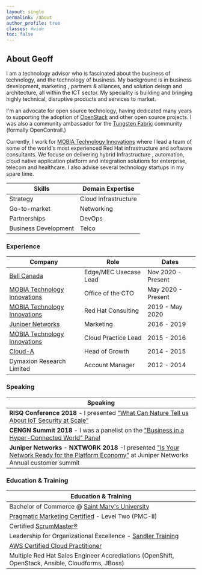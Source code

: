 ```yaml
---
layout: single
permalink: /about
author_profile: true
classes: #wide
toc: false
---
```

## About Geoff

 I am a technology advisor who is fascinated about the business of
technology, and the technology of business. My background is in business development, marketing
, partners & alliances, and solution deisgn and architecture, all within the ICT sector. My speciality is building and bringing highly technical, disruptive products and services to market.

I'm an advocate for open source technology, having dedicated many years to
supporting the adoption of [OpenStack](https://www.openstack.org/) and other
open source projects. I was also a community ambassador for
the [Tungsten Fabric](https://tungsten.io/) community (formally OpenContrail.)

Currently, I work for [MOBIA Technology Innovations](https://www.mobia.io) where I lead a team of some of the world's most experienced Red Hat infrastructure and software consultants. We focuse on delivering hybrid Infrastructure , automation, cloud native application platform and integration solutions for enterprise, telecom and healthcare. I also 
advise several technology startups in my spare time.

| Skills                | Domain Expertise            |
|-----------------------|-----------------------------|
| Strategy              | Cloud Infrastructure        |
| Go-to-market          | Networking                  |
| Partnerships          | DevOps                      |
| Business Development  | Telco         |

### Experience

| Company                      	| Role                	| Dates          	|
|------------------------------	|---------------------	|----------------	|
| [Bell Canada](https://www.bell.ca)             	| Edge/MEC Usecase Lead           	| Nov 2020 - Present 	|
| [MOBIA Technology Innovations](https://www.mobia.io)             	| Office of the CTO           	| May 2020 - Present 	|
| [MOBIA Technology Innovations](https://www.mobia.io)             	| Red Hat Consulting           	| 2019 - May 2020 	|
| [Juniper Networks](https://www.juniper.net/us/en/)             	| Marketing           	| 2016 - 2019 	|   
| [MOBIA Technology Innovations](https://mobia.io/) 	| Cloud Practice Lead 	| 2015 - 2016    	|   
| [Cloud-A](https://www.clouda.ca)                      	| Head of Growth      	| 2014 - 2015    	|
| Dymaxion Research Limited     | Account Manager      	| 2012 - 2014    	|

### Speaking

| Speaking                                                                                                                                                                                                                        |
|---------------------------------------------------------------------------------------------------------------------------------------------------------------------------------------------------------------------------------|
| **RISQ Conference 2018** - I presented ["What Can Nature Tell us About IoT Security at Scale"](https://geoffsullivan.net/networking/iot/security/RISQ/)                                                                         |
| **CENGN Summit 2018** - I was a panelist on the ["Business in a Hyper-Connected World" Panel](https://geoffsullivan.net/networking/telecommunications/business/CENGN-Summit/)                                                   |
| **Juniper Networks - NXTWORK 2018** -I presented ["Is Your Network Ready for the Platform Economy"](https://geoffsullivan.net/cloud/digital%20transformation/business/NXTWORK-2018/) at Juniper Networks Annual customer summit |

### Education & Training

| Education & Training                                                                          |
|-----------------------------------------------------------------------------------------------|
| Bachelor of Commerce @ [Saint Mary's University](https://smu.ca/academics/sobey/welcome.html) |
| [Pragmatic Marketing Certified](https://www.pragmaticmarketing.com/) - Level Two (PMC-II)     |
| Certified [ScrumMaster®](https://www.scrumalliance.org/)                                      |
| Leadership for Organizational Excellence - [Sandler Training](https://www.sandler.com/programs/leadership-for-organizational-excellence/)|
| [AWS Certified Cloud Practitioner](https://aws.amazon.com/certification/certified-cloud-practitioner/)                                                                  |
| Multiple Red Hat Sales Engineer Accrediations (OpenShift, OpenStack, Ansible, Cloudforms, JBoss)   |